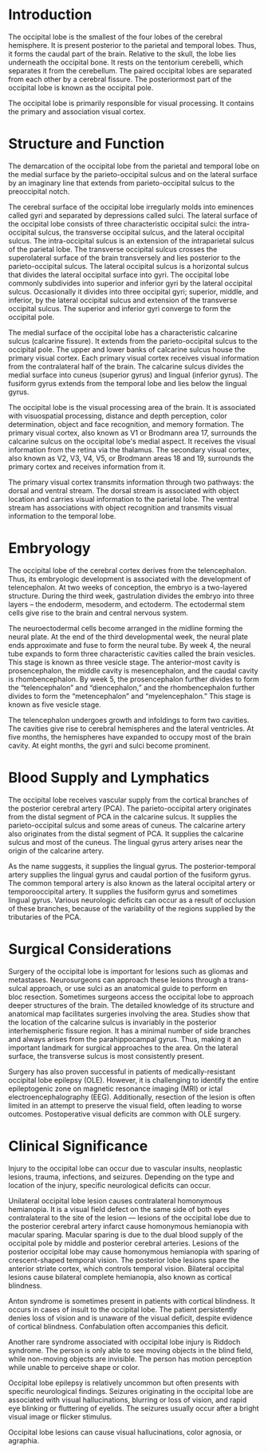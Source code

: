 # Introduction

The occipital lobe is the smallest of the four lobes of the cerebral hemisphere. It is present posterior to the parietal and temporal lobes. Thus, it forms the caudal part of the brain. Relative to the skull, the lobe lies underneath the occipital bone. It rests on the tentorium cerebelli, which separates it from the cerebellum. The paired occipital lobes are separated from each other by a cerebral fissure. The posteriormost part of the occipital lobe is known as the occipital pole.

The occipital lobe is primarily responsible for visual processing. It contains the primary and association visual cortex.

# Structure and Function

The demarcation of the occipital lobe from the parietal and temporal lobe on the medial surface by the parieto-occipital sulcus and on the lateral surface by an imaginary line that extends from parieto-occipital sulcus to the preoccipital notch.

The cerebral surface of the occipital lobe irregularly molds into eminences called gyri and separated by depressions called sulci. The lateral surface of the occipital lobe consists of three characteristic occipital sulci: the intra-occipital sulcus, the transverse occipital sulcus, and the lateral occipital sulcus. The intra-occipital sulcus is an extension of the intraparietal sulcus of the parietal lobe. The transverse occipital sulcus crosses the superolateral surface of the brain transversely and lies posterior to the parieto-occipital sulcus. The lateral occipital sulcus is a horizontal sulcus that divides the lateral occipital surface into gyri. The occipital lobe commonly subdivides into superior and inferior gyri by the lateral occipital sulcus. Occasionally it divides into three occipital gyri; superior, middle, and inferior, by the lateral occipital sulcus and extension of the transverse occipital sulcus. The superior and inferior gyri converge to form the occipital pole.

The medial surface of the occipital lobe has a characteristic calcarine sulcus (calcarine fissure). It extends from the parieto-occipital sulcus to the occipital pole. The upper and lower banks of calcarine sulcus house the primary visual cortex. Each primary visual cortex receives visual information from the contralateral half of the brain. The calcarine sulcus divides the medial surface into cuneus (superior gyrus) and lingual (inferior gyrus). The fusiform gyrus extends from the temporal lobe and lies below the lingual gyrus.

The occipital lobe is the visual processing area of the brain. It is associated with visuospatial processing, distance and depth perception, color determination, object and face recognition, and memory formation. The primary visual cortex, also known as V1 or Brodmann area 17, surrounds the calcarine sulcus on the occipital lobe's medial aspect. It receives the visual information from the retina via the thalamus. The secondary visual cortex, also known as V2, V3, V4, V5, or Brodmann areas 18 and 19, surrounds the primary cortex and receives information from it.

The primary visual cortex transmits information through two pathways: the dorsal and ventral stream. The dorsal stream is associated with object location and carries visual information to the parietal lobe. The ventral stream has associations with object recognition and transmits visual information to the temporal lobe.

# Embryology

The occipital lobe of the cerebral cortex derives from the telencephalon. Thus, its embryologic development is associated with the development of telencephalon. At two weeks of conception, the embryo is a two-layered structure. During the third week, gastrulation divides the embryo into three layers – the endoderm, mesoderm, and ectoderm. The ectodermal stem cells give rise to the brain and central nervous system.

The neuroectodermal cells become arranged in the midline forming the neural plate. At the end of the third developmental week, the neural plate ends approximate and fuse to form the neural tube. By week 4, the neural tube expands to form three characteristic cavities called the brain vesicles. This stage is known as three vesicle stage. The anterior-most cavity is prosencephalon, the middle cavity is mesencephalon, and the caudal cavity is rhombencephalon. By week 5, the prosencephalon further divides to form the “telencephalon” and “diencephalon,” and the rhombencephalon further divides to form the “metencephalon” and “myelencephalon.” This stage is known as five vesicle stage.

The telencephalon undergoes growth and infoldings to form two cavities. The cavities give rise to cerebral hemispheres and the lateral ventricles. At five months, the hemispheres have expanded to occupy most of the brain cavity. At eight months, the gyri and sulci become prominent.

# Blood Supply and Lymphatics

The occipital lobe receives vascular supply from the cortical branches of the posterior cerebral artery (PCA). The parieto-occipital
artery originates from the distal segment of PCA in the calcarine sulcus. It supplies the parieto-occipital sulcus and some areas of cuneus. The calcarine artery also originates from the distal segment of PCA. It supplies the calcarine sulcus and most of the cuneus. The lingual gyrus artery arises near the origin of the calcarine artery.

As the name suggests, it supplies the lingual gyrus. The posterior-temporal artery supplies the lingual gyrus and caudal portion of the fusiform gyrus. The common temporal artery is also known as the lateral occipital artery or temporooccipital artery. It supplies the fusiform gyrus and sometimes lingual gyrus. Various neurologic deficits can occur as a result of occlusion of these branches, because of the variability of the regions supplied by the tributaries of the PCA.

# Surgical Considerations

Surgery of the occipital lobe is important for lesions such as gliomas and metastases. Neurosurgeons can approach these lesions through a trans-sulcal approach, or use sulci as an anatomical guide to perform en bloc resection. Sometimes surgeons access the occipital lobe to approach deeper structures of the brain. The detailed knowledge of its structure and anatomical map facilitates surgeries involving the area. Studies show that the location of the calcarine sulcus is invariably in the posterior interhemispheric fissure region. It has a minimal number of side branches and always arises from the parahippocampal gyrus. Thus, making it an important landmark for surgical approaches to the area. On the lateral surface, the transverse sulcus is most consistently present.

Surgery has also proven successful in patients of medically-resistant occipital lobe epilepsy (OLE). However, it is challenging to identify the entire epileptogenic zone on magnetic resonance imaging (MRI) or ictal electroencephalography (EEG). Additionally, resection of the lesion is often limited in an attempt to preserve the visual field, often leading to worse outcomes. Postoperative visual deficits are common with OLE surgery.

# Clinical Significance

Injury to the occipital lobe can occur due to vascular insults, neoplastic lesions, trauma, infections, and seizures. Depending on the type and location of the injury, specific neurological deficits can occur.

Unilateral occipital lobe lesion causes contralateral homonymous hemianopia. It is a visual field defect on the same side of both eyes contralateral to the site of the lesion — lesions of the occipital lobe due to the posterior cerebral artery infarct cause homonymous hemianopia with macular sparing. Macular sparing is due to the dual blood supply of the occipital pole by middle and posterior cerebral arteries. Lesions of the posterior occipital lobe may cause homonymous hemianopia with sparing of crescent-shaped
temporal vision. The posterior lobe lesions spare the anterior striate cortex, which controls temporal vision. Bilateral occipital lesions cause bilateral complete hemianopia, also known as cortical blindness.

Anton syndrome is sometimes present in patients with cortical blindness. It occurs in cases of insult to the occipital lobe. The patient persistently denies loss of vision and is unaware of the visual deficit, despite evidence of cortical blindness. Confabulation often accompanies this deficit.

Another rare syndrome associated with occipital lobe injury is Riddoch syndrome. The person is only able to see moving objects in the blind field, while non-moving objects are invisible. The person has motion perception while unable to perceive shape or color.

Occipital lobe epilepsy is relatively uncommon but often presents with specific neurological findings. Seizures originating in the occipital lobe are associated with visual hallucinations, blurring or loss of vision, and rapid eye blinking or fluttering of eyelids. The seizures usually occur after a bright visual image or flicker stimulus.

Occipital lobe lesions can cause visual hallucinations, color agnosia, or agraphia.